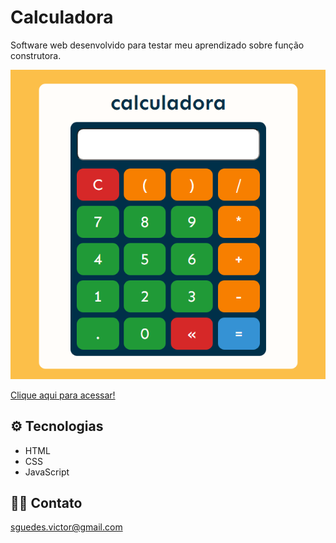 # Calculadora

Software web desenvolvido para testar meu aprendizado sobre função construtora.

![preview](.github/calculadora.png)

[Clique aqui para acessar!](https://victorsilvaguedes.github.io/calculadora/)

## ⚙ Tecnologias

- HTML
- CSS
- JavaScript

## 👨‍💻 Contato

sguedes.victor@gmail.com
